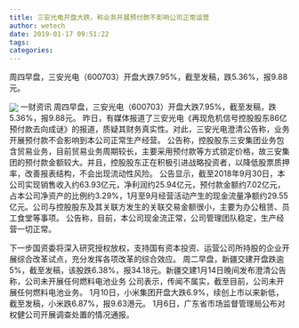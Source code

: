 ```yaml
---
title: 三安光电开盘大跌，称业务开展预付款不影响公司正常运营
author: wetech
date: 2019-01-17 09:51:22
tags: 
categories: 
---
```

周四早盘，三安光电（600703）开盘大跌7.95%，截至发稿，跌5.36%，报9.88元。
<!-- more -->
<img align="center" border="0" src="https://imgcdn.yicai.com/uppics/images/2019/01/fa33660d7c5f287110069ef386c8273d.jpg" />
一财资讯
周四早盘，三安光电（600703）开盘大跌7.95%，截至发稿，跌5.36%，报9.88元。
昨日，有媒体报道了三安光电《再现危机信号控股股东86亿预付款去向成谜》的报道，质疑其财务真实性。对此，三安光电澄清公告称，业务开展预付款不会影响到本公司正常生产经营。
公告称，控股股东三安集团业务包含贸易业务，目前贸易业务周期较长，主要采用预付款等方式锁定价格，故三安集团的预付款金额较大。并且，控股股东正在积极引进战略投资者，以降低股票质押率，改善报表结构，不会出现流动性风险。
公告显示，截至2018年9月30日，本公司实现销售收入约63.93亿元，净利润约25.94亿元，预付款金额约7.02亿元，占本公司净资产的比例约3.29%，1月至9月经营活动产生的现金流量净额约29.55亿元。公司与控股股东及其关联方发生的关联交易金额很小，主要为办公租赁、员工食堂等事项。
公告称，目前，本公司现金流正常，公司管理团队稳定，生产经营一切正常。
 
 
下一步国资委将深入研究授权放权，支持国有资本投资、运营公司所持股的企业开展综合改革试点，充分发挥各项改革的综合效应。
周二早盘，新疆交建开盘跌逾5%，截至发稿，该股跌6.38%，报34.18元。新疆交建1月14日晚间发布澄清公告称，公司未开展任何燃料电池业务
公司表示，传闻不属实，截至目前，公司未开展任何燃料电池业务。
1月10日，小米集团开盘大跌6.9%，续创上市以来新低，截至发稿，小米跌6.87%，报9.63港元。
1月6日，广东省市场监督管理局公布对权健公司开展调查处置的情况通报。
